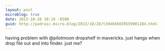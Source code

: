 ```yaml
---
layout: post
microblog: true
date: 2013-10-28 10:19 -0500
guid: http://padraic.micro.blog/2013/10/28/t394845839559901184.html
---
```

having problem with @pilotmoon dropshelf in mavericks. just hangs when drop file out and into finder. just me?
